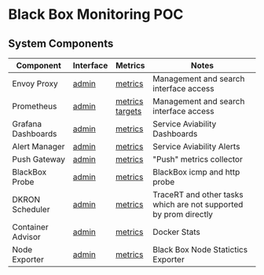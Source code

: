 # Black Box Monitoring POC

## System Components

| Component | Interface | Metrics | Notes |
| --- | --- | --- | --- |
| Envoy Proxy | [admin](/envoy) | [metrics](/envoy/metrics) | Management and search interface access |
| Prometheus | [admin](/prometheus) | [metrics](/prometheus/metrics)<br>[targets](/prometheus/targets) | Management and search interface access |
| Grafana Dashboards | [admin](/grafana) | [metrics](/grafana/metrics) | Service Aviability Dashboards |
| Alert Manager | [admin](/alertmanager) | [metrics](/alertmanager/metrics) | Service Aviability Alerts |
| Push Gateway | [admin](/pushgateway) | [metrics](/pushgateway/metrics) | "Push" metrics collector |
| BlackBox Probe | [admin](/blackbox) | [metrics](/blackbox/metrics) | BlackBox icmp and http probe |
| DKRON Scheduler | [admin](/dkron) | [metrics](/dkron/metrics) | TraceRT and other tasks which are not supported by prom directly |
| Container Advisor | [admin](/cadvisor) | [metrics](/cadvisor/metrics) | Docker Stats |
| Node Exporter | [admin](/node) | [metrics](/node/metrics) | Black Box Node Statictics Exporter |
